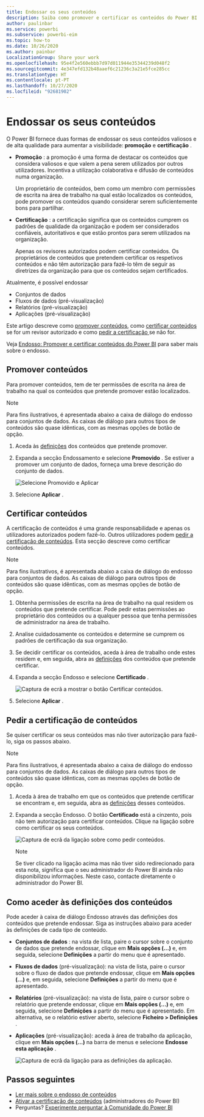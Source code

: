 ```yaml
---
title: Endossar os seus conteúdos
description: Saiba como promover e certificar os conteúdos do Power BI.
author: paulinbar
ms.service: powerbi
ms.subservice: powerbi-eim
ms.topic: how-to
ms.date: 10/26/2020
ms.author: painbar
LocalizationGroup: Share your work
ms.openlocfilehash: 95e4f2e560ebbb7d97d011944e35344239d048f2
ms.sourcegitcommit: 4e347efd132b48aaef6c21236c3a21e5fce285cc
ms.translationtype: HT
ms.contentlocale: pt-PT
ms.lasthandoff: 10/27/2020
ms.locfileid: "92681902"
---
```

# <a name="endorse-your-content"></a>Endossar os seus conteúdos

O Power BI fornece duas formas de endossar os seus conteúdos valiosos e de alta qualidade para aumentar a visibilidade: **promoção** e **certificação** .

* **Promoção** : a promoção é uma forma de destacar os conteúdos que considera valiosos e que valem a pena serem utilizados por outros utilizadores. Incentiva a utilização colaborativa e difusão de conteúdos numa organização.

    Um proprietário de conteúdos, bem como um membro com permissões de escrita na área de trabalho na qual estão localizados os conteúdos, pode promover os conteúdos quando considerar serem suficientemente bons para partilhar.

* **Certificação** : a certificação significa que os conteúdos cumprem os padrões de qualidade da organização e podem ser considerados confiáveis, autoritativos e que estão prontos para serem utilizados na organização.

    Apenas os revisores autorizados podem certificar conteúdos. Os proprietários de conteúdos que pretendem certificar os respetivos conteúdos e não têm autorização para fazê-lo têm de seguir as diretrizes da organização para que os conteúdos sejam certificados.

Atualmente, é possível endossar
* Conjuntos de dados
* Fluxos de dados (pré-visualização)
* Relatórios (pré-visualização)
* Aplicações (pré-visualização)

Este artigo descreve como [promover conteúdos](#promote-content), como [ certificar conteúdos](#certify-content) se for um revisor autorizado e como [pedir a certificação ](#request-content-certification) se não for.

Veja [Endosso: Promover e certificar conteúdos do Power BI](service-endorsement-overview.md) para saber mais sobre o endosso.

## <a name="promote-content"></a>Promover conteúdos

Para promover conteúdos, tem de ter permissões de escrita na área de trabalho na qual os conteúdos que pretende promover estão localizados.

>[!NOTE]
>Para fins ilustrativos, é apresentada abaixo a caixa de diálogo do endosso para conjuntos de dados. As caixas de diálogo para outros tipos de conteúdos são quase idênticas, com as mesmas opções de botão de opção. 

1. Aceda às [definições](#how-to-get-to-content-settings) dos conteúdos que pretende promover.

1. Expanda a secção Endossamento e selecione **Promovido** . Se estiver a promover um conjunto de dados, forneça uma breve descrição do conjunto de dados.

    ![Selecione Promovido e Aplicar](media/service-endorse-content/power-bi-promote-content.png)

1. Selecione **Aplicar** .

## <a name="certify-content"></a>Certificar conteúdos

A certificação de conteúdos é uma grande responsabilidade e apenas os utilizadores autorizados podem fazê-lo. Outros utilizadores podem [pedir a certificação de conteúdos](#request-content-certification). Esta secção descreve como certificar conteúdos.

>[!NOTE]
>Para fins ilustrativos, é apresentada abaixo a caixa de diálogo do endosso para conjuntos de dados. As caixas de diálogo para outros tipos de conteúdos são quase idênticas, com as mesmas opções de botão de opção. 

1. Obtenha permissões de escrita na área de trabalho na qual residem os conteúdos que pretende certificar. Pode pedir estas permissões ao proprietário dos conteúdos ou a qualquer pessoa que tenha permissões de administrador na área de trabalho.

1. Analise cuidadosamente os conteúdos e determine se cumprem os padrões de certificação da sua organização.

1. Se decidir certificar os conteúdos, aceda à área de trabalho onde estes residem e, em seguida, abra as [definições](#how-to-get-to-content-settings) dos conteúdos que pretende certificar.

1. Expanda a secção Endosso e selecione **Certificado** . 

    ![Captura de ecrã a mostrar o botão Certificar conteúdos.](media/service-endorse-content/power-bi-certify-content.png)

1. Selecione **Aplicar** .

## <a name="request-content-certification"></a>Pedir a certificação de conteúdos

Se quiser certificar os seus conteúdos mas não tiver autorização para fazê-lo, siga os passos abaixo.

>[!NOTE]
>Para fins ilustrativos, é apresentada abaixo a caixa de diálogo do endosso para conjuntos de dados. As caixas de diálogo para outros tipos de conteúdos são quase idênticas, com as mesmas opções de botão de opção. 

1. Aceda à área de trabalho em que os conteúdos que pretende certificar se encontram e, em seguida, abra as [definições](#how-to-get-to-content-settings) desses conteúdos.

1. Expanda a secção Endosso. O botão **Certificado** está a cinzento, pois não tem autorização para certificar conteúdos. Clique na ligação sobre como certificar os seus conteúdos.

    ![Captura de ecrã da ligação sobre como pedir conteúdos.](media/service-endorse-content/power-bi-request-content-certification.png)
    <a name="no-info-redirect"></a>
    >[!NOTE]
    >Se tiver clicado na ligação acima mas não tiver sido redirecionado para esta nota, significa que o seu administrador do Power BI ainda não disponibilizou informações. Neste caso, contacte diretamente o administrador do Power BI.

## <a name="how-to-get-to-content-settings"></a>Como aceder às definições dos conteúdos

Pode aceder à caixa de diálogo Endosso através das definições dos conteúdos que pretende endossar. Siga as instruções abaixo para aceder às definições de cada tipo de conteúdo.

* **Conjuntos de dados** : na vista de lista, paire o cursor sobre o conjunto de dados que pretende endossar, clique em **Mais opções (...)** e, em seguida, selecione **Definições** a partir do menu que é apresentado.
* **Fluxos de dados** (pré-visualização): na vista de lista, paire o cursor sobre o fluxo de dados que pretende endossar, clique em **Mais opções (...)** e, em seguida, selecione **Definições** a partir do menu que é apresentado.


* **Relatórios** (pré-visualização): na vista de lista, paire o cursor sobre o relatório que pretende endossar, clique em **Mais opções (...)** e, em seguida, selecione **Definições** a partir do menu que é apresentado. Em alternativa, se o relatório estiver aberto, selecione **Ficheiro > Definições** .

* **Aplicações** (pré-visualização): aceda à área de trabalho da aplicação, clique em **Mais opções (...)** na barra de menus e selecione **Endosse esta aplicação** .

    ![Captura de ecrã da ligação para as definições da aplicação.](media/service-endorse-content/power-bi-app-settings.png)

## <a name="next-steps"></a>Passos seguintes

* [Ler mais sobre o endosso de conteúdos](service-endorsement-overview.md)
* [Ativar a certificação de conteúdos](../admin/service-admin-setup-certification.md) (administradores do Power BI)
* Perguntas? [Experimente perguntar à Comunidade do Power BI](https://community.powerbi.com/)
